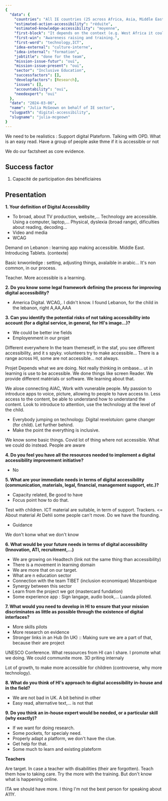 ```yaml
---
{
  "data": {
    "countries": "All IE countries (25 across Africa, Asia, Middle East, and South America)",
    "estimated-action-accessibility": "réduite",
    "estimated-knowledge-accessibility": "moyenne",
    "first-block": "It depends on the context (e.g. West Africa it could be infrastructure like electricity) but in other places it could be more linked to knowledge about what works and what exists, training, maintenance of devices",
    "first-win": "Awareness raising and training.",
    "first-word": "technology,ICT",
    "idea-external": "culture-interne",
    "idea-internal": "formation",
    "jobtitle": "done for the team",
    "mission-issue-futur": "oui",
    "mission-issue-present": "oui",
    "sector": "Inclusive Education",
    "successfactors": [],
    "developfactors": [Research],
    "issues": [],
    "accountability": "oui",
    "needexpert": "oui"
  },
  "date": "2024-03-06",
  "name": "Julia McGeown on behalf of IE sector",
  "slugpath": "digital-accessibility",
  "slugname": "julia-mcgeown"
}
---
```


We need to be realistics : Support digital Plateform.
Talking with OPD. What is an easy read. Have a group of people aske thme if it is accessible or not 

We do our factsheet as core evidence.

## Success factor

1. Capacité de participation des bénéficiaires

## Presentation

**1. Your definition of Digital Accessibility**

 - To broad, about TV production, website,... Technology are accessible. Using a computer, laptop,... Physical, dyslexia (broad range), dificulties about reading, decoding...
 - Video and media
 - WCAG 

Demand on Lebanon : learning app making accessible. Middle East. Introducing Tablets.
(contexte)

Basic knwonledge : setting, adjusting things, avalaible in arabic... It's non common, in our process.

Teacher. More accessible is a learning.

**2. Do you know some legal framework defining the process for improving digital accessibility?**

 - America Digital. WCAG,. I didn't know. I found Lebanon, for the child in the lebanon, right A,AA,AAA

**3. Can you identify the potential risks of not taking accessibility into account (for a digital service, in general, for HI's image...)?**

 - We could be better ine fields
 - Employenment in our projet

Different everywhere
In the team themeself, in the staf, you see different accessibility, and it s spyky. volunteers try to make accessible... 
There is a range across HI, some are not accessible... not always.  

Projet
Depends what we are doing. Not really thinking in ombase... ut in learning is use to be accessible. We done things like screen Reader.
We provide different matérials or software. We learning about that.

We alose connecting AIAC, Work with vunerable people. My passion to introduce apps to voice, picture, allowing to people to have access to.
Less access to the content, be able to understand how to understand the content. 
Look to introduce to attention, use the technology at the level of the child.

 - Everybody jumping on technology. Digital revelotuion: game changer (for child). Let further behind. 
 - Make the point the everything is inclusive.

We know some basic things. 
Covid lot of thing where not accessible. What we could do instead. People are aware

**4. Do you feel you have all the resources needed to implement a digital accessibility improvement initiative?**

 - No

**5. What are your immediate needs in terms of digital accessibility (communication, materials, legal, financial, management support, etc.)?**

 - Capacity related, Be good to have  
 - Focus point how to do that.

Test with children. ICT material are suitable, in term of support. Trackers. <= About material
At Dehli some people can't move. Do we have the founding. 
  - Guidance

We don't konw what we don't know

**6. What would be your future needs in terms of digital accessibility (Innovation, ATI, recruitment,...)**

 - We are growing on Headtech (link not the same thing than accessibility)
 - There is a movement in learning domain
 - We are more that on our target. 
 - What are n education sector
 - Connection with the team TIBET (inclusion economique) Mozambique
 - Synergy between this sector
 - Learn from the project we got (mastercard fundation)
 - Some experience app : Sign langage, audio book,... Luanda piloted.

**7. What would you need to develop in HI to ensure that your mission discriminates as little as possible through the existence of digital interfaces?**
 
 - More skills pilots
 - More research on evidence 
 - Stronger links in an Hub (In UK) :: Making sure we are a part of that, because their are project 

UNESCO Conference. What ressources from HI can I share. I promote what we doing. We could communite more. 
3D priting internaly

Lot of growth, to make more accessible for children (controverse, why more technology).

**8. What do you think of HI's approach to digital accessibility in-house and in the field?**

 - We are not bad in UK. A bit behind in other 
 - Easy read, alternative text,... is not that

**9. Do you think an in-house expert would be needed, or a particular skill (why exactly)?**

 - If we want for doing research. 
 - Some pockets, for specialy need.
 - Properly adapt a platform, we don't have the clue.
 - Get help for that.
 - Some much to learn and existing plateform

**Teachers**

Are target. In case a teacher with disabilities (their are forgotten).
Teach them how to taking care. Try the more with the training.
But don't know what is happening online.

ITA we should have more. I thing I'm not the best person for speaking about A11Y.

